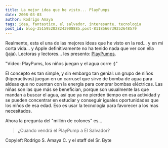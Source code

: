 ```yaml
---
title: La mejor idea que he visto... PlayPumps
date: 2008-03-03
author: Rodrigo Amaya
tags: idea, fantastico, el salvador, interesante, tecnologia
post_id: blog-3515952828243908885.post-8118566739252648579
---
```


Realmente, esta el una de las mejores ideas que he visto en la red... y en mi corta vida... y Apple definitivamente no ha tenido nada que ver con ella (jaja). Lectoras y lectores... les presento: [PlayPumps](https://www.playpumps.org/).

"Video:
PlayPums, los niños juegan y el agua corre :)"

El concepto es tan simple, y sin embargo tan genial: un grupo de niños (hiperactivos) juegan en un carrusel que sirve de bomba de agua para aldeas que no cuentan con la energía para comprar bombas eléctricas. Las niñas son las que más se benefician, porque son usualmente las que mandan a buscar el agua, así que ya no pierden tiempo en esa actividad y se pueden concentrar en estudiar y conseguir iguales oportunidades que los niños de esa edad. Eso es usar la tecnología para favorecer a los mas necesitados.

Ahora la pregunta del "millón de colones" es...

> ¿Cuando vendrá el PlayPump
> a El Salvador?

Copyleft Rodrigo S. Amaya C. y el staff del Sr. Byte